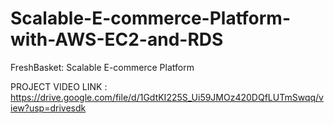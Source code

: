 # Scalable-E-commerce-Platform-with-AWS-EC2-and-RDS
FreshBasket: Scalable E-commerce Platform

PROJECT VIDEO LINK : https://drive.google.com/file/d/1GdtKI225S_Ui59JMOz420DQfLUTmSwqq/view?usp=drivesdk
